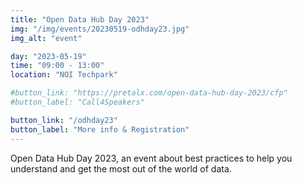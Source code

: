 ```yaml
---
title: "Open Data Hub Day 2023"
img: "/img/events/20230519-odhday23.jpg"
img_alt: "event"

day: "2023-05-19"
time: "09:00 - 13:00"
location: "NOI Techpark"

#button_link: "https://pretalx.com/open-data-hub-day-2023/cfp"
#button_label: "Call4Speakers"

button_link: "/odhday23"
button_label: "More info & Registration"
---
```


Open Data Hub Day 2023, an event about best practices to help you understand and get the most out of the world of data.
